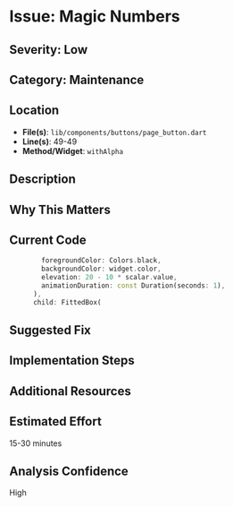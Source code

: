 # Issue: Magic Numbers

## Severity: Low

## Category: Maintenance

## Location
- **File(s)**: `lib/components/buttons/page_button.dart`
- **Line(s)**: 49-49
- **Method/Widget**: `withAlpha`

## Description


## Why This Matters


## Current Code
```dart
        foregroundColor: Colors.black,
        backgroundColor: widget.color,
        elevation: 20 - 10 * scalar.value,
        animationDuration: const Duration(seconds: 1),
      ),
      child: FittedBox(
```

## Suggested Fix


## Implementation Steps


## Additional Resources


## Estimated Effort
15-30 minutes

## Analysis Confidence
High

